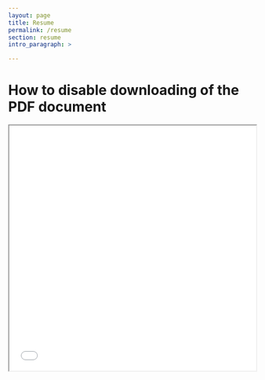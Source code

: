 ```yaml
---
layout: page
title: Resume
permalink: /resume
section: resume
intro_paragraph: >

---
```

<html>
<head>
<title>Title of the document</title>
</head>
<body>
<h1>How to disable downloading of the PDF document</h1>
<iframe src="/jordanwilson-480/assets/img/uploads/JordanMWilson's.pdf#toolbar=0" width="100%" height="500px">
</iframe>
</body>
</html>
